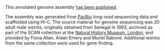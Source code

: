 This annotated genome assembly [has been published](https://europepmc.org/article/MED/35939508).

The assembly was generated from [PacBio](https://www.pacb.com/) long-read sequencing data and scaffolded using Hi-C. The source material for genome sequencing was 20 adult male worms, originally obtained from Senegal in 1993, archived as part of the SCAN collection at the [Natural History 
Museum, London](https://www.nhm.ac.uk/), and provided by Fiona Allan, Aidan Emery and Muriel Rabone. Additional worms from the same collection were used for gene finding.
